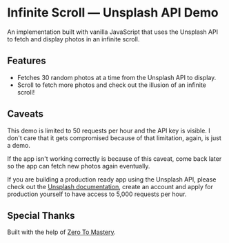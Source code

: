 # Infinite Scroll — Unsplash API Demo

An implementation built with vanilla JavaScript that uses the Unsplash API to fetch and display photos in an infinite scroll.

## Features

- Fetches 30 random photos at a time from the Unsplash API to display.
- Scroll to fetch more photos and check out the illusion of an infinite scroll!

## Caveats

This demo is limited to 50 requests per hour and the API key is visible. I don't care that it gets compromised because of that limitation, again, is just a demo.

If the app isn't working correctly is because of this caveat, come back later so the app can fetch new photos again eventually.

If you are building a production ready app using the Unsplash API, please check out the [Unsplash documentation](https://unsplash.com/documentation), create an account and apply for production yourself to have access to 5,000 requests per hour.

## Special Thanks

Built with the help of [Zero To Mastery](https://zerotomastery.io/courses/javascript-projects/).

